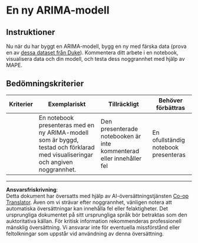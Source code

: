 <!--
CO_OP_TRANSLATOR_METADATA:
{
  "original_hash": "1c814013e10866dfd92cdb32caaae3ac",
  "translation_date": "2025-09-05T21:20:10+00:00",
  "source_file": "7-TimeSeries/2-ARIMA/assignment.md",
  "language_code": "sv"
}
-->
# En ny ARIMA-modell

## Instruktioner

Nu när du har byggt en ARIMA-modell, bygg en ny med färska data (prova en av [dessa dataset från Duke](http://www2.stat.duke.edu/~mw/ts_data_sets.html)). Kommentera ditt arbete i en notebook, visualisera data och din modell, och testa dess noggrannhet med hjälp av MAPE.

## Bedömningskriterier

| Kriterier | Exemplariskt                                                                                                      | Tillräckligt                                             | Behöver förbättras                  |
| --------- | ----------------------------------------------------------------------------------------------------------------- | -------------------------------------------------------- | ----------------------------------- |
|           | En notebook presenteras med en ny ARIMA-modell som är byggd, testad och förklarad med visualiseringar och angiven noggrannhet. | Den presenterade notebooken är inte kommenterad eller innehåller fel | En ofullständig notebook presenteras |

---

**Ansvarsfriskrivning**:  
Detta dokument har översatts med hjälp av AI-översättningstjänsten [Co-op Translator](https://github.com/Azure/co-op-translator). Även om vi strävar efter noggrannhet, vänligen notera att automatiska översättningar kan innehålla fel eller felaktigheter. Det ursprungliga dokumentet på sitt ursprungliga språk bör betraktas som den auktoritativa källan. För kritisk information rekommenderas professionell mänsklig översättning. Vi ansvarar inte för eventuella missförstånd eller feltolkningar som uppstår vid användning av denna översättning.